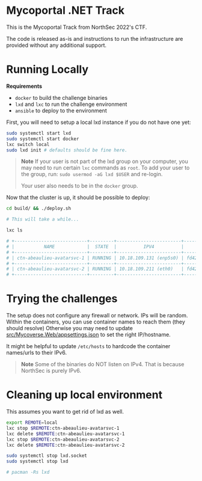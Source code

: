 # Mycoportal .NET Track

This is the Mycoportal Track from NorthSec 2022's CTF.

The code is released as-is and instructions to run the infrastructure 
are provided without any additional support.

# Running Locally

**Requirements**
  - `docker` to build the challenge binaries
  - `lxd` and `lxc` to run the challenge environment
  - `ansible` to deploy to the environment


First, you will need to setup a local lxd instance if you do not have one yet:

```sh
sudo systemctl start lxd
sudo systemctl start docker
lxc switch local
sudo lxd init # defaults should be fine here.
```

> **Note**
> If your user is not part of the lxd group on your computer, you may need to run certain `lxc`
> commands as `root`. To add your user to the group, run: `sudo usermod -aG lxd $USER` and re-login.
>
> Your user also needs to be in the `docker` group.


Now that the cluster is up, it should be possible to deploy:

```sh
cd build/ && ./deploy.sh

# This will take a while...

lxc ls

# +---------------------------+---------+------------------------+-----------------------------------------------+-----------------+-----------+
# |           NAME            |  STATE  |          IPV4          |                     IPV6                      |      TYPE       | SNAPSHOTS |
# +---------------------------+---------+------------------------+-----------------------------------------------+-----------------+-----------+
# | ctn-abeaulieu-avatarsvc-1 | RUNNING | 10.18.109.131 (enp5s0) | fd42:f38:1ce8:575:216:3eff:fef6:7610 (enp5s0) | VIRTUAL-MACHINE | 0         |
# +---------------------------+---------+------------------------+-----------------------------------------------+-----------------+-----------+
# | ctn-abeaulieu-avatarsvc-2 | RUNNING | 10.18.109.211 (eth0)   | fd42:f38:1ce8:575:216:3eff:fefd:9615 (eth0)   | CONTAINER       | 0         |
# +---------------------------+---------+------------------------+-----------------------------------------------+-----------------+-----------+

```

# Trying the challenges

The setup does not configure any firewall or network. IPs will be random.
Within the containers, you can use container names to reach them (they should resolve)
Otherwise you may need to update [src/Mycoverse.Web/appsettings.json](src/Mycoverse.Web/appsettings.json) 
to set the right IP/hostname. 

It might be helpful to update `/etc/hosts` to hardcode the container names/urls to their IPv6.

> **Note**
> Some of the binaries do NOT listen on IPv4. That is because NorthSec is purely IPv6.

# Cleaning up local environment

This assumes you want to get rid of lxd as well.

```sh
export REMOTE=local
lxc stop $REMOTE:ctn-abeaulieu-avatarsvc-1
lxc delete $REMOTE:ctn-abeaulieu-avatarsvc-1
lxc stop $REMOTE:ctn-abeaulieu-avatarsvc-2
lxc delete $REMOTE:ctn-abeaulieu-avatarsvc-2

sudo systemctl stop lxd.socket
sudo systemctl stop lxd

# pacman -Rs lxd
```